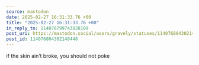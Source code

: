 ```yaml
---
source: mastodon
date: 2025-02-27 16:31:33.76 +00
title: "2025-02-27 16:31:33.76 +00"
in_reply_to: 114076799743828109
post_uri: https://mastodon.social/users/gravely/statuses/114076804302148448
post_id: 114076804302148448
---
```

if the skin ain’t broke, you should not poke


